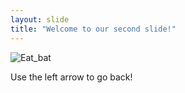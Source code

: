 ```yaml
---
layout: slide
title: "Welcome to our second slide!"
---
```

![Eat_bat](https://user-images.githubusercontent.com/78030164/105867511-ce9ec700-5fba-11eb-952b-08812984db35.jpg)

Use the left arrow to go back!
